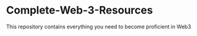 # Complete-Web-3-Resources
This repository contains everything you need to become proficient in Web3
